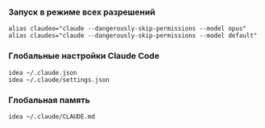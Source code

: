 ### Запуск в режиме всех разрешений
```
alias claudeo="claude --dangerously-skip-permissions --model opus"
alias claudes="claude --dangerously-skip-permissions --model default"
```

### Глобальные настройки Claude Code
```shell
idea ~/.claude.json
idea ~/.claude/settings.json
```

### Глобальная память
```
idea ~/.claude/CLAUDE.md
```